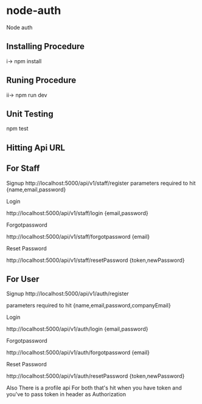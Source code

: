 # node-auth

Node auth

## Installing Procedure

i-> npm install

## Runing Procedure

ii-> npm run dev

## Unit Testing

npm test

## Hitting Api URL

## For Staff

Signup
http://localhost:5000/api/v1/staff/register
parameters required to hit
{name,email,password}

Login

http://localhost:5000/api/v1/staff/login
{email,password}

Forgotpassword

http://localhost:5000/api/v1/staff/forgotpassword
{email}

Reset Password

http://localhost:5000/api/v1/staff/resetPassword
{token,newPassword}

## For User

Signup
http://localhost:5000/api/v1/auth/register

parameters required to hit
{name,email,password,companyEmail}

Login

http://localhost:5000/api/v1/auth/login
{email,password}

Forgotpassword

http://localhost:5000/api/v1/auth/forgotpassword
{email}

Reset Password

http://localhost:5000/api/v1/auth/resetPassword
{token,newPassword}

Also There is a profile api For both that's hit when you have token
and you've to pass token in header as Authorization
